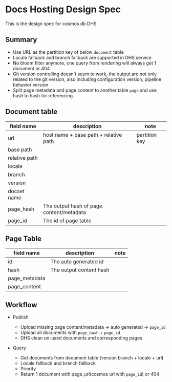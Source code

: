 # Docs Hosting Design Spec

This is the design spec for cosmos db DHS

## Summary
- Use URL as the partition key of below `document` table
- Locale fallback and branch fallback are supported in DHS service
- No bloom filter anymore, one query from rendering will always get 1 document or 404
- Git version controlling doesn't seem to work, the output are not only related to the git version, also including configuration version, pipeline behavior version
- Split page metadata and page content to another table `page` and use hash to hash for referencing. 

## Document table

| field name    | description                                      | note                              |
|---------------|--------------------------------------------------|-----------------------------------|
| url           | host name + base path + relative path            | partition key                     |
| base path     |                                                  |                                   |
| relative path |                                                  |                                   |
| locale        |                                                  |                                   |
| branch        |                                                  |                                   |
| version       |                                                  |                                   |
| docset name   |                                                  |                                   |
| page_hash     | The output hash of page content/metadata         |                                   |
| page_id       | The id of page table                             |                                   |

## Page Table

| field name    | description                                         | note                              |
|---------------|-----------------------------------------------------|-----------------------------------|
| id            | The auto generated id                               |                                   |
| hash          | The output content hash                             |                                   |
| page_metadata |                                                     |                                   |
| page_content  |                                                     |                                   |


## Workflow

- Publish
  - Upload missing page content/metadata -> auto generated -> `page_id`
  - Upload all documents with `page_hash` + `page_id`
  - DHS clean un-used documents and corresponding pages
  
- Query
  - Get documents from document table (version branch + locale + url)
  - Locale fallback and branch fallback
  - Priority
  - Return 1 document with page_url(cosmos url with `page_id`) or 404
